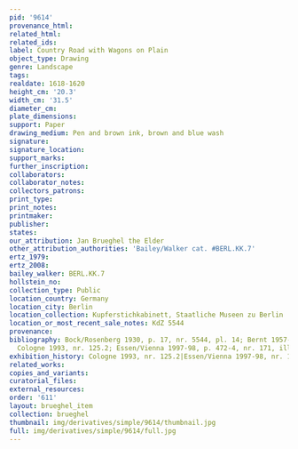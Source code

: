 ```yaml
---
pid: '9614'
provenance_html: 
related_html: 
related_ids: 
label: Country Road with Wagons on Plain
object_type: Drawing
genre: Landscape
tags: 
realdate: 1618-1620
height_cm: '20.3'
width_cm: '31.5'
diameter_cm: 
plate_dimensions: 
support: Paper
drawing_medium: Pen and brown ink, brown and blue wash
signature: 
signature_location: 
support_marks: 
further_inscription: 
collaborators: 
collaborator_notes: 
collectors_patrons: 
print_type: 
print_notes: 
printmaker: 
publisher: 
states: 
our_attribution: Jan Brueghel the Elder
other_attribution_authorities: 'Bailey/Walker cat. #BERL.KK.7'
ertz_1979: 
ertz_2008: 
bailey_walker: BERL.KK.7
hollstein_no: 
collection_type: Public
location_country: Germany
location_city: Berlin
location_collection: Kupferstichkabinett, Staatliche Museen zu Berlin
location_or_most_recent_sale_notes: KdZ 5544
provenance: 
bibliography: Bock/Rosenberg 1930, p. 17, nr. 5544, pl. 14; Bernt 1957-58, fig. 135;
  Cologne 1993, nr. 125.2; Essen/Vienna 1997-98, p. 472-4, nr. 171, ill.
exhibition_history: Cologne 1993, nr. 125.2|Essen/Vienna 1997-98, nr. 171
related_works: 
copies_and_variants: 
curatorial_files: 
external_resources: 
order: '611'
layout: brueghel_item
collection: brueghel
thumbnail: img/derivatives/simple/9614/thumbnail.jpg
full: img/derivatives/simple/9614/full.jpg
---
```

